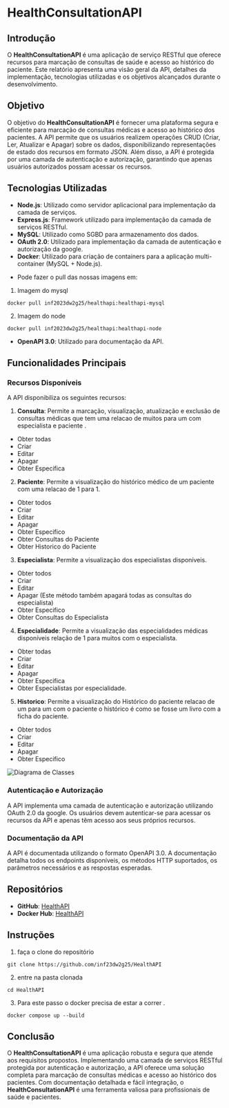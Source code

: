 # HealthConsultationAPI

## Introdução

O **HealthConsultationAPI** é uma aplicação de serviço RESTful que oferece recursos para marcação de consultas de saúde e acesso ao histórico do paciente. Este relatório apresenta uma visão geral da API, detalhes da implementação, tecnologias utilizadas e os objetivos alcançados durante o desenvolvimento.

## Objetivo

O objetivo do **HealthConsultationAPI** é fornecer uma plataforma segura e eficiente para marcação de consultas médicas e acesso ao histórico dos pacientes. A API permite que os usuários realizem operações CRUD (Criar, Ler, Atualizar e Apagar) sobre os dados, disponibilizando representações de estado dos recursos em formato JSON. Além disso, a API é protegida por uma camada de autenticação e autorização, garantindo que apenas usuários autorizados possam acessar os recursos.

## Tecnologias Utilizadas

- **Node.js**: Utilizado como servidor aplicacional para implementação da camada de serviços.
- **Express.js**: Framework utilizado para implementação da camada de serviços RESTful.
- **MySQL**: Utilizado como SGBD para armazenamento dos dados.
- **OAuth 2.0**: Utilizado para implementação da camada de autenticação e autorização da google.
- **Docker**: Utilizado para criação de containers para a aplicação multi-container (MySQL + Node.js).
* Pode fazer o pull das nossas imagens em:
1. Imagem do mysql
~~~CMD
docker pull inf2023dw2g25/healthapi:healthapi-mysql
~~~

2. Imagem do node
~~~CMD
docker pull inf2023dw2g25/healthapi:healthapi-node
~~~
- **OpenAPI 3.0**: Utilizado para documentação da API.

## Funcionalidades Principais

### Recursos Disponíveis

A API disponibiliza os seguintes recursos:

1. **Consulta**: Permite a marcação, visualização, atualização e exclusão de consultas médicas que tem uma relacao de muitos para um com especialista e paciente .
* Obter todas
* Criar
* Editar
* Apagar
* Obter Especifica

2. **Paciente**: Permite a visualização do histórico médico de um paciente com uma relacao de 1 para 1.
* Obter todos
* Criar
* Editar
* Apagar
* Obter Especifico
* Obter Consultas do Paciente
* Obter Historico do Paciente

3. **Especialista**: Permite a visualização dos especialistas disponíveis.
* Obter todos
* Criar
* Editar
* Apagar (Este método também apagará todas as consultas do especialista)
* Obter Especifico
* Obter Consultas do Especialista

4. **Especialidade**: Permite a visualização das especialidades médicas disponíveis relação de 1 para muitos com o especialista.
* Obter todas
* Criar
* Editar
* Apagar
* Obter Especifica
* Obter Especialistas por especialidade.

5. **Historico**: Permite a visualização do Histórico do paciente relacao de um para um com o paciente o histórico é como se fosse um livro com a ficha do paciente.
* Obter todos
* Criar
* Editar
* Apagar
* Obter Especifico

![Diagrama de Classes](./relatórios%20e%20documentos/Diagrama%20de%20classes.png)




### Autenticação e Autorização

A API implementa uma camada de autenticação e autorização utilizando OAuth 2.0 da google. Os usuários devem autenticar-se para acessar os recursos da API e apenas têm acesso aos seus próprios recursos.

### Documentação da API

A API é documentada utilizando o formato OpenAPI 3.0. A documentação detalha todos os endpoints disponíveis, os métodos HTTP suportados, os parâmetros necessários e as respostas esperadas.

## Repositórios

- **GitHub**: [HealthAPI](https://github.com/inf23dw2g25/HealthAPI)
- **Docker Hub**: [HealthAPI](https://hub.docker.com/repository/docker/inf2023dw2g25/healthapi/)

## Instruções

1. faça o clone do repositório
~~~CMD
git clone https://github.com/inf23dw2g25/HealthAPI
~~~

2. entre na pasta clonada
~~~CMD
cd HealthAPI
~~~

3. Para este passo o docker precisa de estar a correr . 
~~~CMD
docker compose up --build
~~~

## Conclusão

O **HealthConsultationAPI** é uma aplicação robusta e segura que atende aos requisitos propostos. Implementando uma camada de serviços RESTful protegida por autenticação e autorização, a API oferece uma solução completa para marcação de consultas médicas e acesso ao histórico dos pacientes. Com documentação detalhada e fácil integração, o **HealthConsultationAPI** é uma ferramenta valiosa para profissionais de saúde e pacientes.
